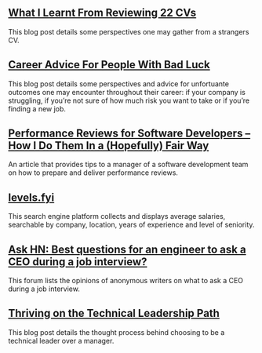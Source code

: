 ## [What I Learnt From Reviewing 22 CVs](https://youknowfordevs.com/2020/07/04/what-i-learnt-from-reviewing-22-cvs.html)
This blog post details some perspectives one may gather from a strangers CV.

## [Career Advice For People With Bad Luck](https://chiefofstuff.substack.com/p/career-advice-for-people-with-bad)
This blog post details some perspectives and advice for unfortuante outcomes one may encounter throughout their career: if your company is struggling, if you’re not sure of how much risk you want to take or if you’re finding a new job.

## [Performance Reviews for Software Developers – How I Do Them In a (Hopefully) Fair Way](https://blog.pragmaticengineer.com/performance-reviews-for-software-engineers/)
An article that provides tips to a manager of a software development team on how to prepare and deliver performance reviews.

## [levels.fyi](https://www.levels.fyi/)
This search engine platform collects and displays average salaries, searchable by company, location, years of experience and level of seniority.

## [Ask HN: Best questions for an engineer to ask a CEO during a job interview?](https://news.ycombinator.com/item?id=19501289)
This forum lists the opinions of anonymous writers on what to ask a CEO during a job interview.

## [Thriving on the Technical Leadership Path](https://keavy.com/work/thriving-on-the-technical-leadership-path/)
This blog post details the thought process behind choosing to be a technical leader over a manager.

